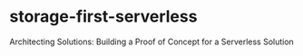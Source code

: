# storage-first-serverless
Architecting Solutions: Building a Proof of Concept for a Serverless Solution
